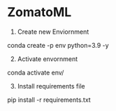 # ZomatoML


1. Create new Enviornment

conda create -p env python=3.9 -y

2. Activate envornment

conda activate env/

3. Install requirements file

pip install -r requirements.txt
